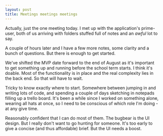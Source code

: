 ```yaml
---
layout: post
title: Meetings meetings meetings
---
```


Actually, just the one meeting today. I met up with the application's prime-user, both of us arriving with folders stuffed full of notes and an *awful* lot to say.

A couple of hours later and I have a few more notes, some clarity and a bunch of questions. But there is enough to get started.

We've shifted the MVP date forward to the end of August as it's important to get something up and running before the school term starts. I think it's doable. Most of the functionality is in place and the real complexity lies in the back end. So that will have to wait.

Tricky to know exactly where to start. Somewhere between jumping in and writing lots of code, and spending a couple of days sketching in notepads filling up a trello board. It's been a while since I worked on something alone, wearing all hats at once, so I need to be conscious of which role I'm doing - at any give time. 

Reasonably confident that I can do most of them. The bugbear is the UI design. But I really don't want to go hunting for someone. It's too early to give a concise (and thus affordable) brief. But the UI needs a boost.
